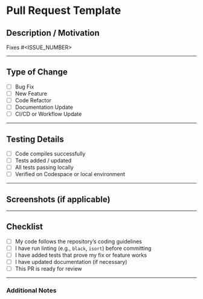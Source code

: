 # Pull Request Template

## Description / Motivation
<!-- Explain the purpose of this PR. What issue does it solve or feature does it add? -->
Fixes #<ISSUE_NUMBER> <!-- Replace with the related issue number -->

---

## Type of Change
<!-- Please select all that apply -->
- [ ] Bug Fix
- [ ] New Feature
- [ ] Code Refactor
- [ ] Documentation Update
- [ ] CI/CD or Workflow Update

---

## Testing Details
<!-- Describe how you tested your changes -->
- [ ] Code compiles successfully
- [ ] Tests added / updated
- [ ] All tests passing locally
- [ ] Verified on Codespace or local environment

---

## Screenshots (if applicable)
<!-- Add screenshots or GIFs to show visual changes (UI, dashboards, etc.) -->

---

## Checklist
- [ ] My code follows the repository’s coding guidelines
- [ ] I have run linting (e.g., `black`, `isort`) before committing
- [ ] I have added tests that prove my fix or feature works
- [ ] I have updated documentation (if necessary)
- [ ] This PR is ready for review

---

### Additional Notes
<!-- Anything else reviewers should know? -->
